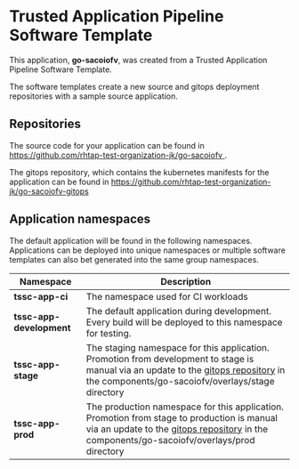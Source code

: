# Trusted Application Pipeline Software Template

This application, **go-sacoiofv**, was created from a Trusted Application Pipeline Software Template.

The software templates create a new source and gitops deployment repositories with a sample source application. 

## Repositories

The source code for your application can be found in [https://github.com/rhtap-test-organization-jk/go-sacoiofv ](https://github.com/rhtap-test-organization-jk/go-sacoiofv ).
 
The gitops repository, which contains the kubernetes manifests for the application can be found in 
[https://github.com/rhtap-test-organization-jk/go-sacoiofv-gitops ](https://github.com/rhtap-test-organization-jk/go-sacoiofv-gitops ) 

## Application namespaces 

The default application will be found in the following namespaces. Applications can be deployed into unique namespaces or multiple software templates can also bet generated into the same group namespaces.  

|  Namespace   |  Description   |  
| -------- | -------- |
| **tssc-app-ci** | The namespace used for CI workloads |
| **tssc-app-development** | The default application during development. Every build will be deployed to this namespace for testing. |
| **tssc-app-stage** | The staging namespace for this application. Promotion from development to stage is manual via an update to the [gitops repository](https://github.com/rhtap-test-organization-jk/go-sacoiofv-gitops ) in the components/go-sacoiofv/overlays/stage directory |
| **tssc-app-prod** | The production namespace for this application. Promotion from stage to production is manual via an update to the [gitops repository](https://github.com/rhtap-test-organization-jk/go-sacoiofv-gitops ) in the components/go-sacoiofv/overlays/prod directory |
